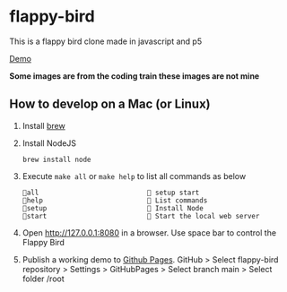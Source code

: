 # flappy-bird
This is a flappy bird clone made in javascript and p5

[Demo](https://ikittycode.github.io/flappy-bird/)

**Some images are from the coding train these images are not mine**
## How to develop on a Mac (or Linux)
1. Install [brew](https://brew.sh/)
2. Install NodeJS
    ```
    brew install node
    ```

3. Execute `make all` or `make help` to list all commands as below
    ```
    all                            setup start
    help                           List commands
    setup                          Install Node
    start                          Start the local web server
    ```
4. Open http://127.0.0.1:8080 in a browser. Use space bar to control the Flappy Bird
5. Publish a working demo to [Github Pages](https://docs.github.com/en/free-pro-team@latest/github/working-with-github-pages/configuring-a-publishing-source-for-your-github-pages-site). GitHub > Select flappy-bird repository > Settings > GitHubPages > Select branch main > Select folder /root
